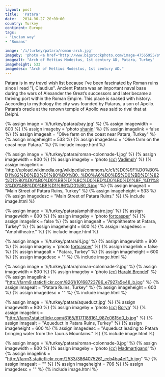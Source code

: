 ```yaml
---
layout: post
title:  'Patara'
date:   2014-06-27 20:00:00
country: Turkey
continent: Europe
tags:
- 'Lycian way'
- 'Romans'

image: '/i/turkey/patara/roman-arch.jpg'
imageby: 'photo <a href="http://www.bigstockphoto.com/image-47565955/stock-photo-ancient-gate">theataraxia</a>'
imagealt: "Arch of Mettius Modestus, 1st century AD, Patara, Turkey"
imageheight: 533
imagedesc: "Arch of Mettius Modestus, 1st century AD."
---
```

Patara is in my travel wish list because I've been fascinated by Roman ruins since I read "I, Claudius". Ancient Patara was an important naval base during the wars of Alexander the Great’s successors and later became a thriving port within the Roman Empire. This place is soaked with history. According to mythology the city was founded by Patarus, a son of Apollo. Patara’s oracle at the renown temple of Apollo was said to rival that at Delphi.

<!-- img -->
{% assign image = '/i/turkey/patara/bay.jpg' %}
{% assign imagewidth = 800 %}
{% assign imageby = 'photo <a href="http://www.bigstockphoto.com/image-47218825/stock-photo-olive-farm">shanin</a>' %}
{% assign imagelink = false %}
{% assign imagealt = "Olive farm on the coast near Patara, Turkey" %}
{% assign imageheight = 533 %}
{% assign imagedesc = "Olive farm on the coast near Patara." %}
{% include image.html %}

{% assign image = '/i/turkey/patara/roman-colonnade-1.jpg' %}
{% assign imagewidth = 800 %}
{% assign imageby = 'photo <a title="License: Attribution-ShareAlike 3.0 Unported" href="http://creativecommons.org/licenses/by-sa/3.0/deed.en">(<em>cc</em>)</a> <a href="http://en.wikipedia.org/wiki/File:%D0%9F%D0%B0%D1%82%D0%B0%D1%80%D0%B0._%D0%A6%D0%B5%D0%BD%D1%82%D1%80%D0%B0%D0%BB%D1%8C%D0%BD%D0%B0%D1%8F_%D1%83%D0%BB%D0%B8%D1%86%D0%B0_3.jpg">Vadimph</a>' %}
{% assign imagelink = 'http://upload.wikimedia.org/wikipedia/commons/c/c1/%D0%9F%D0%B0%D1%82%D0%B0%D1%80%D0%B0._%D0%A6%D0%B5%D0%BD%D1%82%D1%80%D0%B0%D0%BB%D1%8C%D0%BD%D0%B0%D1%8F_%D1%83%D0%BB%D0%B8%D1%86%D0%B0_3.jpg' %}
{% assign imagealt = "Main Street of Patara Ruins, Turkey" %}
{% assign imageheight = 533 %}
{% assign imagedesc = "Main Street of Patara Ruins." %}
{% include image.html %}

{% assign image = '/i/turkey/patara/amphitheatre.jpg' %}
{% assign imagewidth = 800 %}
{% assign imageby = 'photo <a href="http://www.bigstockphoto.com/image-38333044/stock-photo-amphitheater-of-the-ancient-city-of-patara">fortcasper</a>' %}
{% assign imagelink = false %}
{% assign imagealt = "Amphitheatre at Patara, Turkey" %}
{% assign imageheight = 600 %}
{% assign imagedesc = "Amphitheatre." %}
{% include image.html %}

{% assign image = '/i/turkey/patara/4.jpg' %}
{% assign imagewidth = 800 %}
{% assign imageby = 'photo <a href="http://www.bigstockphoto.com/image-38333032/stock-photo-hall-meeting-of-senators-in-patara">fortcasper</a>' %}
{% assign imagelink = false %}
{% assign imagealt = "Patara, Turkey" %}
{% assign imageheight = 600 %}
{% assign imagedesc = "" %}
{% include image.html %}

{% assign image = '/i/turkey/patara/roman-colonnade-2.jpg' %}
{% assign imagewidth = 800 %}
{% assign imageby = 'photo <a title="License: Attribution 2.0 Generic" href="https://creativecommons.org/licenses/by/2.0/">(<em>cc</em>)</a> <a href="https://flic.kr/p/guzniU">Harald Brendel</a>' %}
{% assign imagelink = "http://farm9.staticflickr.com/8261/10168723786_e7927a5e48_b.jpg" %}
{% assign imagealt = "Patara Ruins, Turkey" %}
{% assign imageheight = 600 %}
{% assign imagedesc = "" %}
{% include image.html %}

{% assign image = '/i/turkey/patara/aqueduct.jpg' %}
{% assign imagewidth = 800 %}
{% assign imageby = 'photo <a title="License: Attribution-ShareAlike 2.0 Generic" href="https://creativecommons.org/licenses/by-sa/2.0/">(<em>cc</em>)</a> <a href="http://www.flickr.com/photos/barthelomaus/6171188161">Borya</a>' %}
{% assign imagelink = "http://farm7.staticflickr.com/6165/6171188161_987c0615d0_b.jpg" %}
{% assign imagealt = "Aqueduct in Patara Ruins, Turkey" %}
{% assign imageheight = 600 %}
{% assign imagedesc = "Aqueduct leading to Patara bringing water from the Taurus Mountains." %}
{% include image.html %}

{% assign image = '/i/turkey/patara/roman-colonnade-3.jpg' %}
{% assign imagewidth = 800 %}
{% assign imageby = 'photo <a title="License: Attribution-ShareAlike 2.0 Generic" href="https://creativecommons.org/licenses/by-sa/2.0/">(<em>cc</em>)</a> <a href="http://www.flickr.com/photos/madmartigand/3864075261">Madmartigand</a>' %}
{% assign imagelink = "http://farm3.staticflickr.com/2533/3864075261_ecb4ba4ef1_b.jpg" %}
{% assign imagealt = "" %}
{% assign imageheight = 706 %}
{% assign imagedesc = "" %}
{% include image.html %}